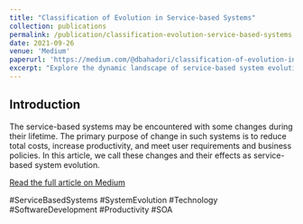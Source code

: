 ```yaml
---
title: "Classification of Evolution in Service-based Systems"
collection: publications
permalink: /publication/classification-evolution-service-based-systems
date: 2021-09-26
venue: 'Medium'
paperurl: 'https://medium.com/@dbahadori/classification-of-evolution-in-service-based-systems-5c7449ee34c5'
excerpt: "Explore the dynamic landscape of service-based system evolution, addressing changes, effects, and classifications for optimized performance and user satisfaction."
---
```

## Introduction

The service-based systems may be encountered with some changes during their lifetime. The primary purpose of change in such systems is to reduce total costs, increase productivity, and meet user requirements and business policies. In this article, we call these changes and their effects as service-based system evolution.

[Read the full article on Medium](https://medium.com/@dbahadori/classification-of-evolution-in-service-based-systems-5c7449ee34c5)

#ServiceBasedSystems #SystemEvolution #Technology #SoftwareDevelopment #Productivity #SOA
